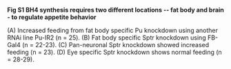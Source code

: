 **Fig S1 BH4 synthesis requires two different locations -- fat body and brain - to regulate appetite behavior**

(A) Increased feeding from fat body specific Pu knockdown using another RNAi line Pu-IR2 (n = 25).
(B) Fat body specific Sptr knockdown using FB-Gal4 (n = 22-23).
(C) Pan-neuronal Sptr knockdown showed increased feeding (n = 23).
(D) Eye specific Sptr knockdown shows normal feeding (n = 28-29). 
